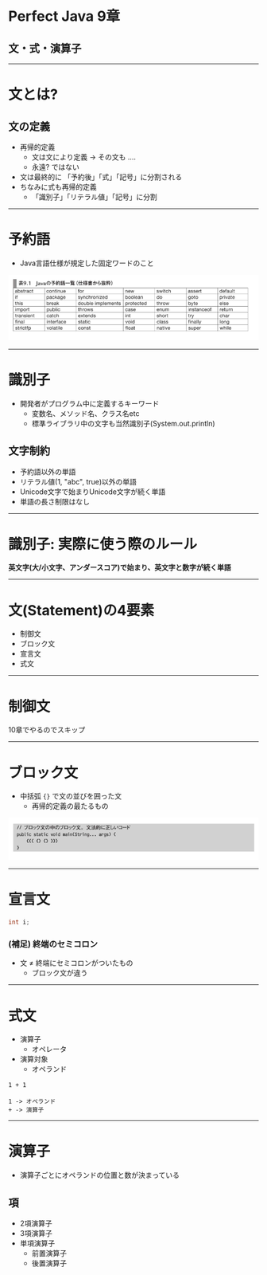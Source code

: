 <!-- $theme: default -->

<!-- page_number: true -->
<!-- $size: 4:3 -->

# Perfect Java 9章 

## 文・式・演算子

---

# 文とは?
## 文の定義
- 再帰的定義
  - 文は文により定義 -> その文も ....
  - 永遠? ではない
- 文は最終的に 「予約後」「式」「記号」に分割される
- ちなみに式も再帰的定義
  - 「識別子」「リテラル値」「記号」に分割

---

# 予約語
- Java言語仕様が規定した固定ワードのこと

![](./img/reservation.png)


---

# 識別子
- 開発者がプログラム中に定義するキーワード
  - 変数名、メソッド名、クラス名etc
  - 標準ライブラリ中の文字も当然識別子(System.out.println)

## 文字制約
- 予約語以外の単語
- リテラル値(1, "abc", true)以外の単語
- Unicode文字で始まりUnicode文字が続く単語
- 単語の長さ制限はなし


---

# 識別子: 実際に使う際のルール

**英文字(大/小文字、アンダースコア)で始まり、英文字と数字が続く単語**

---

# 文(Statement)の4要素

- 制御文
- ブロック文
- 宣言文
- 式文

---

# 制御文

10章でやるのでスキップ

---

# ブロック文
- 中括弧 `{}` で文の並びを囲った文
  - 再帰的定義の最たるもの

![](./img/block-statement.png)

---

# 宣言文

```java
int i;
```

### (補足) 終端のセミコロン
- 文 ≠ 終端にセミコロンがついたもの
  - ブロック文が違う

---

# 式文
- 演算子
  - オペレータ
- 演算対象
  - オペランド

```
1 + 1

1 -> オペランド
+ -> 演算子
```

---

# 演算子
- 演算子ごとにオペランドの位置と数が決まっている

## 項
- 2項演算子
- 3項演算子
- 単項演算子
  - 前置演算子
  - 後置演算子













